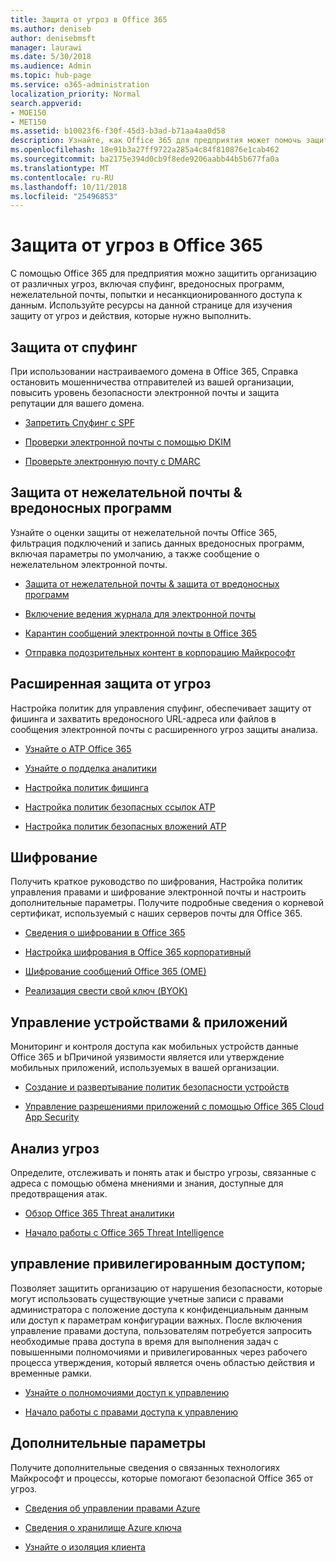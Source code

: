```yaml
---
title: Защита от угроз в Office 365
ms.author: deniseb
author: denisebmsft
manager: laurawi
ms.date: 5/30/2018
ms.audience: Admin
ms.topic: hub-page
ms.service: o365-administration
localization_priority: Normal
search.appverid:
- MOE150
- MET150
ms.assetid: b10023f6-f30f-45d3-b3ad-b71aa4aa0d58
description: Узнайте, как Office 365 для предприятия может помочь защитить организацию от различных угроз, включая спуфинг, вредоносных программ, нежелательной почты, попытки и несанкционированного доступа к данным.
ms.openlocfilehash: 18e91b3a27ff9722a285a4c84f810876e1cab462
ms.sourcegitcommit: ba2175e394d0cb9f8ede9206aabb44b5b677fa0a
ms.translationtype: MT
ms.contentlocale: ru-RU
ms.lasthandoff: 10/11/2018
ms.locfileid: "25496853"
---
```

# <a name="protect-against-threats-in-office-365"></a>Защита от угроз в Office 365

С помощью Office 365 для предприятия можно защитить организацию от различных угроз, включая спуфинг, вредоносных программ, нежелательной почты, попытки и несанкционированного доступа к данным. Используйте ресурсы на данной странице для изучения защиту от угроз и действия, которые нужно выполнить.
  
## <a name="anti-spoofing"></a>Защита от спуфинг

При использовании настраиваемого домена в Office 365, Справка остановить мошенничества отправителей из вашей организации, повысить уровень безопасности электронной почты и защита репутации для вашего домена.
  
- [Запретить Спуфинг с SPF](https://go.microsoft.com/fwlink/?linkid=851943)
    
- [Проверки электронной почты с помощью DKIM](https://go.microsoft.com/fwlink/?linkid=851944)
    
- [Проверьте электронную почту с DMARC](https://go.microsoft.com/fwlink/?linkid=832951)
    
## <a name="anti-spam-amp-anti-malware"></a>Защита от нежелательной почты &amp; вредоносных программ

Узнайте о оценки защиты от нежелательной почты Office 365, фильтрация подключений и запись данных вредоносных программ, включая параметры по умолчанию, а также сообщение о нежелательном электронной почты.
  
- [Защита от нежелательной почты &amp; защита от вредоносных программ](anti-spam-and-anti-malware-protection.md)
    
- [Включение ведения журнала для электронной почты](https://technet.microsoft.com/en-us/library/dn879651.aspx)
    
- [Карантин сообщений электронной почты в Office 365](quarantine-email-messages.md)
    
- [Отправка подозрительных контент в корпорацию Майкрософт](https://technet.microsoft.com/en-us/library/dn762129%28v=exchg.150%29.aspx)
    
## <a name="advanced-threat-protection"></a>Расширенная защита от угроз

Настройка политик для управления спуфинг, обеспечивает защиту от фишинга и захватить вредоносного URL-адреса или файлов в сообщения электронной почты с расширенного угроз защиты анализа.
  
- [Узнайте о ATP Office 365](office-365-atp.md)
    
- [Узнайте о подделка аналитики](learn-about-spoof-intelligence.md)
    
- [Настройка политик фишинга](set-up-anti-phishing-policies.md)
    
- [Настройка политик безопасных ссылок ATP](set-up-atp-safe-links-policies.md)
    
- [Настройка политик безопасных вложений ATP](set-up-atp-safe-attachments-policies.md)
    
## <a name="encryption"></a>Шифрование

Получить краткое руководство по шифрования, Настройка политик управления правами и шифрование электронной почты и настроить дополнительные параметры. Получите подробные сведения о корневой сертификат, используемый с наших серверов почты для Office 365.
  
- [Сведения о шифровании в Office 365](encryption.md)
    
- [Настройка шифрования в Office 365 корпоративный](set-up-encryption.md)
    
- [Шифрование сообщений Office 365 (OME)](ome.md)
    
- [Реализация свести свой ключ (BYOK)](https://docs.microsoft.com/azure/key-vault/key-vault-hsm-protected-keys#implementing-bring-your-own-key-byok-for-azure-key-vault)
    
## <a name="managing-devices-amp-apps"></a>Управление устройствами &amp; приложений

Мониторинг и контроля доступа как мобильных устройств данные Office 365 и bПричиной уязвимости является или утверждение мобильных приложений, используемых в вашей организации.
  
- [Создание и развертывание политик безопасности устройств](https://support.office.com/article/d310f556-8bfb-497b-9bd7-fe3c36ea2fd6)
    
- [Управление разрешениями приложений с помощью Office 365 Cloud App Security](manage-app-permissions-in-ocas.md)
    
## <a name="threat-intelligence"></a>Анализ угроз

Определите, отслеживать и понять атак и быстро угрозы, связанные с адреса с помощью обмена мнениями и знания, доступные для предотвращения атак.
  
- [Обзор Office 365 Threat аналитики](office-365-ti.md)
    
- [Начало работы с Office 365 Threat Intelligence](get-started-with-ti.md)
    
## <a name="privileged-access-management"></a>управление привилегированным доступом;

Позволяет защитить организацию от нарушения безопасности, которые могут использовать существующие учетные записи с правами администратора с положение доступа к конфиденциальным данным или доступ к параметрам конфигурации важных. После включения управление правами доступа, пользователям потребуется запросить необходимые права доступа в время для выполнения задач с повышенными полномочиями и привилегированных через рабочего процесса утверждения, который является очень областью действия и временные рамки.
  
- [Узнайте о полномочиями доступ к управлению](privileged-access-management-overview.md)
    
- [Начало работы с правами доступа к управлению](privileged-access-management-configuration.md)

## <a name="additional-options"></a>Дополнительные параметры

Получите дополнительные сведения о связанных технологиях Майкрософт и процессы, которые помогают безопасной Office 365 от угроз.
  
- [Сведения об управлении правами Azure](https://docs.microsoft.com/information-protection/understand-explore/what-is-azure-rms)
    
- [Сведения о хранилище Azure ключа](https://docs.microsoft.com/azure/key-vault/)
    
- [Узнайте о изоляция клиента](http://download.microsoft.com/download/3/F/0/3F0420A2-657B-44B6-B21E-D7BD98A94390/Tenant%20Isolation%20in%20Office%20365.pdf)
    

